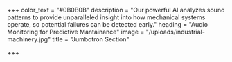 +++
color_text = "#0B0B0B"
description = "Our powerful AI analyzes sound patterns to provide unparalleled insight into how mechanical systems operate, so potential failures can be detected early."
heading = "Audio  Monitoring for  Predictive Mantainance"
image = "/uploads/industrial-machinery.jpg"
title = "Jumbotron Section"

+++
